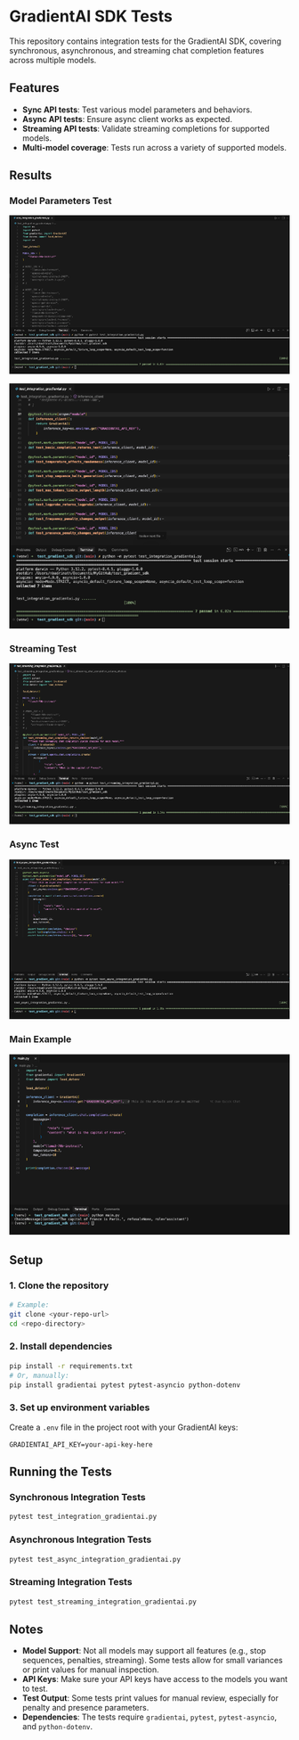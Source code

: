 # GradientAI SDK Tests

This repository contains integration tests for the GradientAI SDK, covering synchronous, asynchronous, and streaming chat completion features across multiple models.

## Features
- **Sync API tests**: Test various model parameters and behaviors.
- **Async API tests**: Ensure async client works as expected.
- **Streaming API tests**: Validate streaming completions for supported models.
- **Multi-model coverage**: Tests run across a variety of supported models.

## Results

### Model Parameters Test
![Model Parameters Test](results/model_params.png)

![Model Parameters Test List](results/model_params_test_list.png)

### Streaming Test
![Streaming Test](results/streaming.png)

### Async Test
![Async Test](results/async.png)

### Main Example
![Main Example](results/main.png)

## Setup

### 1. Clone the repository
```bash
# Example:
git clone <your-repo-url>
cd <repo-directory>
```

### 2. Install dependencies
```bash
pip install -r requirements.txt
# Or, manually:
pip install gradientai pytest pytest-asyncio python-dotenv
```

### 3. Set up environment variables
Create a `.env` file in the project root with your GradientAI keys:
```
GRADIENTAI_API_KEY=your-api-key-here
```

## Running the Tests

### Synchronous Integration Tests
```bash
pytest test_integration_gradientai.py
```

### Asynchronous Integration Tests
```bash
pytest test_async_integration_gradientai.py
```

### Streaming Integration Tests
```bash
pytest test_streaming_integration_gradientai.py
```

## Notes
- **Model Support**: Not all models may support all features (e.g., stop sequences, penalties, streaming). Some tests allow for small variances or print values for manual inspection.
- **API Keys**: Make sure your API keys have access to the models you want to test.
- **Test Output**: Some tests print values for manual review, especially for penalty and presence parameters.
- **Dependencies**: The tests require `gradientai`, `pytest`, `pytest-asyncio`, and `python-dotenv`.